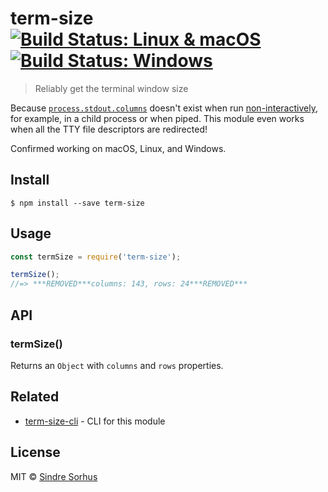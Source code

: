 # term-size [![Build Status: Linux & macOS](https://travis-ci.org/sindresorhus/term-size.svg?branch=master)](https://travis-ci.org/sindresorhus/term-size) [![Build Status: Windows](https://ci.appveyor.com/api/projects/status/c3tydg6uedsk0bob/branch/master?svg=true)](https://ci.appveyor.com/project/sindresorhus/term-size/branch/master)

> Reliably get the terminal window size

Because [`process.stdout.columns`](https://nodejs.org/api/tty.html#tty_writestream_columns) doesn't exist when run [non-interactively](http://www.tldp.org/LDP/abs/html/intandnonint.html), for example, in a child process or when piped. This module even works when all the TTY file descriptors are redirected!

Confirmed working on macOS, Linux, and Windows.


## Install

```
$ npm install --save term-size
```


## Usage

```js
const termSize = require('term-size');

termSize();
//=> ***REMOVED***columns: 143, rows: 24***REMOVED***
```


## API

### termSize()

Returns an `Object` with `columns` and `rows` properties.


## Related

- [term-size-cli](https://github.com/sindresorhus/term-size-cli) - CLI for this module


## License

MIT © [Sindre Sorhus](https://sindresorhus.com)
